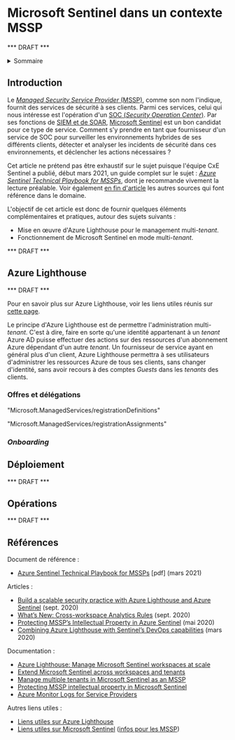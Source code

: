 # Microsoft Sentinel dans un contexte MSSP

*** DRAFT ***

<details><summary>Sommaire</summary>

* [Introduction](#intro)
* [Azure Lighthouse](#lighthouse)
* [Déploiement](#deployment)
* [Opérations](#operations)
* [Références](#references)

</details>

<a name="intro"></a>

## Introduction
Le [_Managed Security Service Provider_ (MSSP)](https://en.wikipedia.org/wiki/Managed_security_service), comme son nom l'indique, fournit des services de sécurité à ses clients. Parmi ces services, celui qui nous intéresse est l'opération d'un [SOC (_Security Operation Center_)](https://en.wikipedia.org/wiki/Information_security_operations_center). Par ses fonctions de [SIEM et de SOAR](https://docs.microsoft.com/en-us/azure/sentinel/overview), [Microsoft Sentinel](https://azure.microsoft.com/services/azure-sentinel) est un bon candidat pour ce type de service. Comment s'y prendre en tant que fournisseur d'un service de SOC pour surveiller les environnements hybrides de ses différents clients, détecter et analyser les incidents de sécurité dans ces environnements, et déclencher les actions nécessaires ?

Cet article ne prétend pas être exhaustif sur le sujet puisque l'équipe CxE Sentinel a publié, début mars 2021, un guide complet sur le sujet : [_Azure Sentinel Technical Playbook for MSSPs_](https://aka.ms/azsentinelmssp), dont je recommande vivement la lecture préalable. Voir également [en fin d'article](#references) les autres sources qui font référence dans le domaine.

L'objectif de cet article est donc de fournir quelques éléments complémentaires et pratiques, autour des sujets suivants :

* Mise en œuvre d'Azure Lighthouse pour le management multi-_tenant_.
* Fonctionnement de Microsoft Sentinel en mode multi-_tenant_.

*** DRAFT ***

<a name="lighthouse"></a>

## Azure Lighthouse
*** DRAFT ***

Pour en savoir plus sur Azure Lighthouse, voir les liens utiles réunis sur [cette page](https://aka.ms/lighthouse-links).

Le principe d'Azure Lighthouse est de permettre l'administration multi-_tenant_. C'est à dire, faire en sorte qu'une identité appartenant à un _tenant_ Azure AD puisse effectuer des actions sur des ressources d'un abonnement Azure dépendant d'un autre _tenant_. Un fournisseur de service ayant en général plus d'un client, Azure Lighthouse permettra à ses utilisateurs d'administrer les ressources Azure de tous ses clients, sans changer d'identité, sans avoir recours à des comptes _Guests_ dans les _tenants_ des clients.

### Offres et délégations

"Microsoft.ManagedServices/registrationDefinitions"

"Microsoft.ManagedServices/registrationAssignments"

### _Onboarding_





<!--


Offres et délégations
Permissions nécessaires pour Sentinel
Exemple :
- Reader
- Microsoft Sentinel Contributor
- Log Analytics Reader

Cas particulier du CSP : comment donner au client des permissions pour qu'il puisse accéder aux données de Sentinel.
-->

<a name="deployment"></a>

## Déploiement
*** DRAFT ***

<!--
Automatisation du déploiement de Sentinel vers l'abonnement Azure du client
- Onboarding
- règles de détection
- requêtes de hunting
- playbooks
- workbooks
- connecteurs

PowerShell  
API  
ARM / Bicep

DevOps / CI/CD  
Azure DevOps / GitHub Actions

```kusto
// function: Contoso_CommonSecurityLog_parsed
// source: https://github.com/Azure/Azure-Sentinel/blob/master/Parsers/CommonSecurityLogs-AdditionalExtensionParser.txt
workspace("CyberSecSOC/soc/CyberSecuritySOC").CommonSecurityLog
| extend AdditionalExtensions = extract_all(@"(?P<key>\w+)=(?P<value>[a-zA-Z0-9-_:/@. ]+)", dynamic(["key","value"]), AdditionalExtensions)
| mv-apply AdditionalExtensions on (
    summarize AdditionalExtensionsParsed = make_bag(pack(tostring(AdditionalExtensions[0]), AdditionalExtensions[1]))
)
```
-->

<a name="operations"></a>

## Opérations
*** DRAFT ***

<!--
Ecrire des requêtes KQL multi-workspaces (à distance)  
Exemples CEF  
Utilisation de workspace()  
Utilisation de fonctions

Comment travailler depuis le workspace centralisé du MSSP  
Workbooks à distance  
Règles de détection à distance  
Règles avec requête planifiée

Autres règles  
Règles Fusion, Microsoft Security, ML Behavior Analytics  
La règle doit être dans le même workspace que les données  
Mais on peut attacher des actions (playbooks) dans un autre workspace (celui du MSSP)

=> Scripting de la mise en place des règles dans le workspace du client, avec Lighthouse.

-->

<a name="references"></a>

## Références

Document de référence :
- [Azure Sentinel Technical Playbook for MSSPs](https://aka.ms/azsentinelmssp) [pdf] (mars 2021)

Articles :
- [Build a scalable security practice with Azure Lighthouse and Azure Sentinel](https://azure.microsoft.com/en-us/blog/build-a-scalable-security-practice-with-azure-lighthouse-and-azure-sentinel/) (sept. 2020)
- [What’s New: Cross-workspace Analytics Rules](https://techcommunity.microsoft.com/t5/azure-sentinel/what-s-new-cross-workspace-analytics-rules/ba-p/1664211) (sept. 2020)
- [Protecting MSSP’s Intellectual Property in Azure Sentinel](https://techcommunity.microsoft.com/t5/azure-sentinel/protecting-mssp-s-intellectual-property-in-azure-sentinel/ba-p/1420941) (mai 2020)
- [Combining Azure Lighthouse with Sentinel’s DevOps capabilities](https://techcommunity.microsoft.com/t5/azure-sentinel/combining-azure-lighthouse-with-sentinel-s-devops-capabilities/ba-p/1210966) (mars 2020)

Documentation :
- [Azure Lighthouse: Manage Microsoft Sentinel workspaces at scale](https://docs.microsoft.com/en-us/azure/lighthouse/how-to/manage-sentinel-workspaces)
- [Extend Microsoft Sentinel across workspaces and tenants](https://docs.microsoft.com/en-us/azure/sentinel/extend-sentinel-across-workspaces-tenants)
- [Manage multiple tenants in Microsoft Sentinel as an MSSP](https://docs.microsoft.com/en-us/azure/sentinel/multiple-tenants-service-providers)
- [Protecting MSSP intellectual property in Microsoft Sentinel](https://docs.microsoft.com/en-us/azure/sentinel/mssp-protect-intellectual-property)
- [Azure Monitor Logs for Service Providers](https://docs.microsoft.com/en-us/azure/azure-monitor/logs/service-providers)

Autres liens utiles :
 - [Liens utiles sur Azure Lighthouse](https://aka.ms/lighthouse-links)
 - [Liens utiles sur Microsoft Sentinel](https://aka.ms/sentinel-links) ([infos pour les MSSP](../sentinel-links.md#mssp))


